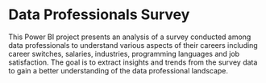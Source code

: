 # Data Professionals Survey
This Power BI project presents an analysis of a survey conducted among data professionals to understand various aspects of their careers including career switches, salaries, industries, programming languages and job satisfaction. The goal is to extract insights and trends from the survey data to gain a better understanding of the data professional landscape.
